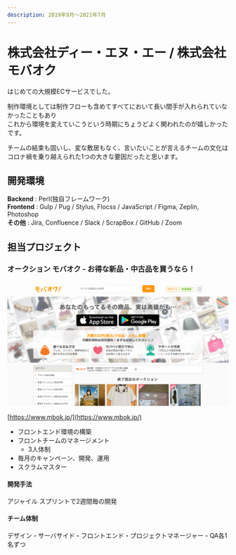 ```yaml
---
description: 2019年9月〜2021年7月
---
```


# 株式会社ディー・エヌ・エー / 株式会社モバオク

はじめての大規模ECサービスでした。

制作環境としては制作フローも含めてすべてにおいて長い間手が入れられていなかったこともあり\
これから環境を変えていこうという時期にちょうどよく関われたのが嬉しかったです。

チームの結束も固いし、変な敷居もなく、言いたいことが言えるチームの文化はコロナ禍を乗り越えられた1つの大きな要因だったと思います。

## 開発環境

**Backend** : Perl(独自フレームワーク) \
**Frontend** : Gulp / Pug / Stylus, Flocss / JavaScript / Figma, Zeplin, Photoshop\
**その他** : Jira, Confluence / Slack / ScrapBox / GitHub / Zoom

## 担当プロジェクト

### オークション モバオク - お得な新品・中古品を買うなら！

![オークション モバオク - お得な新品・中古品を買うなら！](<../.gitbook/assets/image (26) (1).png>)

[https://www.mbok.jp/](https://www.mbok.jp/)

* フロントエンド環境の構築
* フロントチームのマネージメント
  * 3人体制
* 毎月のキャンペーン、開発、運用
* スクラムマスター

#### 開発手法

アジャイル スプリントで2週間毎の開発

#### チーム体制

デザイン・サーバサイド・フロントエンド・プロジェクトマネージャー・QA各1名ずつ
